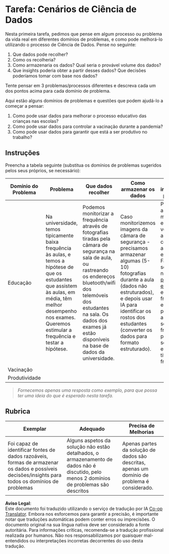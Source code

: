 <!--
CO_OP_TRANSLATOR_METADATA:
{
  "original_hash": "a8f79b9c0484c35b4f26e8aec7fc4d56",
  "translation_date": "2025-08-24T21:31:37+00:00",
  "source_file": "1-Introduction/01-defining-data-science/solution/assignment.md",
  "language_code": "pt"
}
-->
# Tarefa: Cenários de Ciência de Dados

Nesta primeira tarefa, pedimos que pense em algum processo ou problema da vida real em diferentes domínios de problemas, e como pode melhorá-lo utilizando o processo de Ciência de Dados. Pense no seguinte:

1. Que dados pode recolher?
1. Como os recolheria?
1. Como armazenaria os dados? Qual seria o provável volume dos dados?
1. Que insights poderia obter a partir desses dados? Que decisões poderíamos tomar com base nos dados?

Tente pensar em 3 problemas/processos diferentes e descreva cada um dos pontos acima para cada domínio de problema.

Aqui estão alguns domínios de problemas e questões que podem ajudá-lo a começar a pensar:

1. Como pode usar dados para melhorar o processo educativo das crianças nas escolas?
1. Como pode usar dados para controlar a vacinação durante a pandemia?
1. Como pode usar dados para garantir que está a ser produtivo no trabalho?

## Instruções

Preencha a tabela seguinte (substitua os domínios de problemas sugeridos pelos seus próprios, se necessário):

| Domínio do Problema | Problema | Que dados recolher | Como armazenar os dados | Que insights/decisões podemos tomar | 
|----------------------|----------|--------------------|--------------------------|-------------------------------------|
| Educação | Na universidade, temos tipicamente baixa frequência às aulas, e temos a hipótese de que os estudantes que assistem às aulas, em média, têm melhor desempenho nos exames. Queremos estimular a frequência e testar a hipótese. | Podemos monitorizar a frequência através de fotografias tiradas pela câmara de segurança na sala de aula, ou rastreando os endereços bluetooth/wifi dos telemóveis dos estudantes na sala. Os dados dos exames já estão disponíveis na base de dados da universidade. | Caso monitorizemos imagens da câmara de segurança - precisamos armazenar algumas (5-10) fotografias durante a aula (dados não estruturados), e depois usar IA para identificar os rostos dos estudantes (converter os dados para formato estruturado). | Podemos calcular a frequência média de cada estudante e verificar se há alguma correlação com as notas dos exames. Falaremos mais sobre correlação na secção de [probabilidade e estatística](../../04-stats-and-probability/README.md). Para estimular a frequência dos estudantes, podemos publicar a classificação semanal de frequência no portal da escola e sortear prémios entre os que tiverem maior frequência. |
| Vacinação | | | | |
| Produtividade | | | | |

> *Fornecemos apenas uma resposta como exemplo, para que possa ter uma ideia do que é esperado nesta tarefa.*

## Rubrica

Exemplar | Adequado | Precisa de Melhorias
--- | --- | --- |
Foi capaz de identificar fontes de dados razoáveis, formas de armazenar os dados e possíveis decisões/insights para todos os domínios de problemas | Alguns aspetos da solução não estão detalhados, o armazenamento de dados não é discutido, pelo menos 2 domínios de problemas são descritos | Apenas partes da solução de dados são descritas, apenas um domínio de problema é considerado.

**Aviso Legal**:  
Este documento foi traduzido utilizando o serviço de tradução por IA [Co-op Translator](https://github.com/Azure/co-op-translator). Embora nos esforcemos para garantir a precisão, é importante notar que traduções automáticas podem conter erros ou imprecisões. O documento original na sua língua nativa deve ser considerado a fonte autoritária. Para informações críticas, recomenda-se a tradução profissional realizada por humanos. Não nos responsabilizamos por quaisquer mal-entendidos ou interpretações incorretas decorrentes do uso desta tradução.